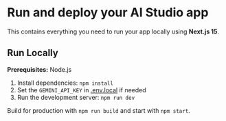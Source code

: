 # Run and deploy your AI Studio app

This contains everything you need to run your app locally using **Next.js 15**.

## Run Locally

**Prerequisites:** Node.js

1. Install dependencies:
   `npm install`
2. Set the `GEMINI_API_KEY` in [.env.local](.env.local) if needed
3. Run the development server:
   `npm run dev`

Build for production with `npm run build` and start with `npm start`.
